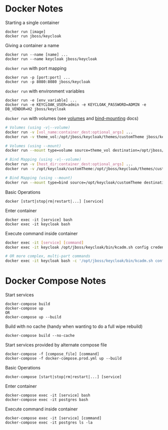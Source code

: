 # Docker Notes
Starting a single container
```
docker run [image]
docker run jboss/keycloak
```

Giving a container a name
```
docker run --name [name] ...
docker run --name keycloak jboss/keycloak
```

`docker run` with port mapping
```
docker run -p [port:port] ...
docker run -p 8080:8080 jboss/keycloak
```

`docker run` with environment variables
```
docker run -e [env_variable] ...
docker run -e KEYCLOAK_USER=admin -e KEYCLOAK_PASSWORD=ADMIN -e DB_VENDOR=H2 jboss/keycloak
```

`docker run` with volumes (see [volumes](https://docs.docker.com/storage/volumes/) and [bind-mounting](https://docs.docker.com/storage/bind-mounts/) docs)
```bash
# Volumes (using -v|--volume)
docker run -v [vol_name:container_dest:optional_args] ...
docker run -v theme_vol:/opt/jboss/keycloak/themes/customTheme jboss/keycloak

# Volumes (using --mount)
docker run --mount type=volume source=theme_vol destination=/opt/jboss/keycloak/themes/customTheme

# Bind Mapping (using -v|--volume)
docker run -v [host_dir:container_dest:optional_args] ...
docker run -v /opt/keycloak/customTheme:/opt/jboss/keycloak/themes/customTheme jboss/keycloak

# Bind Mapping (using --mount)
docker run --mount type=bind source=/opt/keycloak/customTheme destination=/opt/jboss/keycloak/themes/customTheme jboss/keycloak
```

Basic Operations
```
docker [start|stop|rm|restart|...] [service]
```

Enter container
```
docker exec -it [service] bash
docker exec -it keycloak bash
```

Execute command inside container
```bash
docker exec -it [service] [command]
docker exec -it keycloak /opt/jboss/keycloak/bin/kcadm.sh config credentials --server http://localhost:8080/auth --realm master --user admin --password admin

# OR more complex, multi-part commands
docker exec -it keycloak bash -c '/opt/jboss/keycloak/bin/kcadm.sh config credentials --server http://localhost:8080/auth --realm master --user admin --password admin && /opt/jboss/keycloak/bin/kcadm.sh update realms/master -s sslRequired=NONE'
```

# Docker Compose Notes
Start services 
```
docker-compose build
docker-compose up
OR
docker-compose up --build
```

Build with no cache (handy when wanting to do a full wipe rebuild)
```
docker-compose build --no-cache
```

Start services provided by alternate compose file
```
docker-compose -f [compose_file] [command]
docker-compose -f docker-compose.prod.yml up --build
```

Basic Operations
```
docker-compose [start|stop|rm|restart|...] [service]
```

Enter container
```
docker-compose exec -it [service] bash
docker-compose exec -it postgres bash
```

Execute command inside container
```
docker-compose exec -it [service] [command]
docker-compose exec -it postgres ls -la
```

